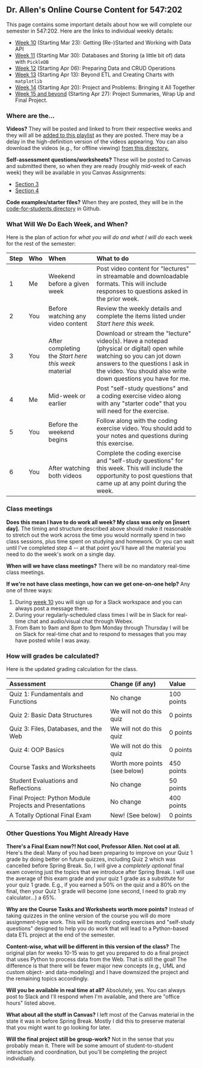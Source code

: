 ## Dr. Allen's Online Course Content for 547:202

This page contains some important details about how we will complete our semester in 547:202. Here are the links to individual weekly details:

- [Week 10](week-10.md) (Starting Mar 23): Getting (Re-)Started and Working with Data API
- [Week 11](week-11.md) (Starting Mar 30): Databases and Storing (a little bit of) data with `PickleDB`
- [Week 12](week-12.md) (Starting Apr 06): Preparing Data and CRUD Operations
- [Week 13](week-13.md) (Starting Apr 13): Beyond ETL and Creating Charts with `matplotlib`
- [Week 14](week-14.md) (Starting Apr 20): Project and Problems: Bringing it All Together
- [Week 15 and beyond](week-15-and-beyond.md) (Starting Apr 27): Project Summaries, Wrap Up and Final Project.

### Where are the...

**Videos?** They will be posted and linked to from their respective weeks and they will all be [added to this playlist](https://www.youtube.com/playlist?list=PLIIeu_TZ4vklSghlAxbfyHeBQGl6BvyRe) as they are posted. There may be a delay in the high-definition version of the videos appearing.  You can also download the videos (e.g., for offline viewing) [from this directory.](https://rutgersconnect-my.sharepoint.com/:f:/g/personal/wa128_comminfo_rutgers_edu/ElF6Dgb0YRxJt8mEZQ94YvEBGfwSKuDHMgqwF8RxBUg96A?e=1BFu8k)

**Self-assessment questions/worksheets?** These will be posted to Canvas and submitted there, so when they are ready (roughly mid-week of each week) they will be available in you Canvas Assignments:

- [Section 3](https://rutgers.instructure.com/courses/40197/assignments)
- [Section 4](https://rutgers.instructure.com/courses/40200)

**Code examples/starter files?** When they are posted, they will be in the [code-for-students directory](https://github.com/warrenallen/covid202/tree/master/code-for-students) in Github.

### What Will We Do Each Week, and When?

Here is the plan of action for _what you will do and what I will do_ each week for the rest of the semester:

| Step | Who | When                                                 | What to do                                                                                                                                                                                                                 |
|:-----|:----|:-----------------------------------------------------|:---------------------------------------------------------------------------------------------------------------------------------------------------------------------------------------------------------------------------|
| 1    | Me  | Weekend before a given week                          | Post video content for "lectures" in streamable and downloadable formats. This will include responses to questions asked in the prior week.                                                                                |
| 2    | You | Before watching any video content                    | Review the weekly details and complete the items listed under _Start here this week._                                                                                                                                      |
| 3    | You | After completing the _Start here this week_ material | Download or stream the "lecture" video(s). Have a notepad (physical or digital) open while watching so you can jot down answers to the questions I ask in the video. You should also write down questions you have for me. |
| 4    | Me  | Mid-week or earlier                                  | Post "self-study questions" and a coding exercise video along with any "starter code" that you will need for the exercise.                                                                                                 |
| 5    | You | Before the weekend begins                            | Follow along with the coding exercise video. You should add to your notes and questions during this exercise.                                                                                                              |
| 6    | You | After watching both videos                           | Complete the coding exercise and "self-study questions" for this week. This will include the opportunity to post questions that came up at any point during the week.                                                      |

### Class meetings

**Does this mean I have to do work all week? My class was only on \[insert day\].** The timing and structure described above should make it reasonable to stretch out the work across the time you would normally spend in two class sessions, plus time spent on studying and homework. Or you can wait until I've completed step 4 -- at that point you'll have all the material you need to do the week's work on a single day.

**When will we have class meetings?** There will be no mandatory real-time class meetings.

**If we're not have class meetings, how can we get one-on-one help?** Any one of three ways:

1. During [week 10](week-10.md) you will sign up for a Slack workspace and you can always post a message there.
2. During your regularly-scheduled class times I will be in Slack for real-time chat and audio/visual chat through Webex.
3. From 8am to 9am and 8pm to 9pm Monday through Thursday I will be on Slack for real-time chat and to respond to messages that you may have posted while I was away.

### How will grades be calculated?

Here is the updated grading calculation for the class.

| Assessment                                              | Change (if any)               | Value      |
|:--------------------------------------------------------|:------------------------------|:-----------|
| Quiz 1: Fundamentals and Functions                      | No change                     | 100 points |
| Quiz 2: Basic Data Structures                           | We will not do this quiz      | 0 points   |
| Quiz 3: Files, Databases, and the Web                   | We will not do this quiz      | 0 points   |
| Quiz 4: OOP Basics                                      | We will not do this quiz      | 0 points   |
| Course Tasks and Worksheets                             | Worth more points (see below) | 450 points |
| Student Evaluations and Reflections                     | No change                     | 50 points  |
| Final Project: Python Module Projects and Presentations | No change                     | 400 points |
| A Totally Optional Final Exam                           | New! (See below)              | 0 points   |

### Other Questions You Might Already Have

**There's a Final Exam now?! Not cool, Professor Allen. Not cool at all.** Here's the deal: Many of you had been preparing to improve on your Quiz 1 grade by doing better on future quizzes, including Quiz 2 which was cancelled before Spring Break. So, I will give a _completely optional_ final exam covering just the topics that we introduce after Spring Break. I will use the average of this exam grade and your quiz 1 grade as a substitute for your quiz 1 grade. E.g., if you earned a 50% on the quiz and a 80% on the final, then your Quiz 1 grade will become (one second, I need to grab my calculator...) a 65%.

**Why are the Course Tasks and Worksheets worth more points?** Instead of taking quizzes in the online version of the course you will do more assignment-type work. This will be mostly coding exercises and "self-study questions" designed to help you do work that will lead to a Python-based data ETL project at the end of the semester.

**Content-wise, what will be different in this version of the class?** The original plan for weeks 10-15 was to get you prepared to do a final project that uses Python to process data from the Web. That is still the goal! The difference is that there will be fewer major new concepts (e.g., UML and custom object- and data-modeling) and I have downsized the project and the remaining topics accordingly.

**Will you be available in real time at all?** Absolutely, yes. You can always post to Slack and I'll respond when I'm available, and there are "office hours" listed above.

**What about all the stuff in Canvas?** I left most of the Canvas material in the state it was in before Spring Break. Mostly I did this to preserve material that you might want to go looking for later.

**Will the final project still be group-work?** Not in the sense that you probably mean it. There will be some amount of student-to-student interaction and coordination, but you'll be completing the project individually.
